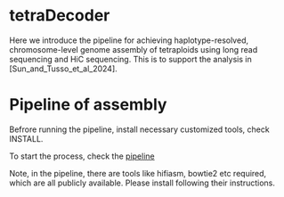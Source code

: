 tetraDecoder
=
Here we introduce the pipeline for achieving haplotype-resolved, chromosome-level genome assembly of tetraploids using long read sequencing and HiC sequencing. This is to support the analysis in [Sun_and_Tusso_et_al_2024].

Pipeline of assembly
=

Befrore running the pipeline, install necessary customized tools, check INSTALL.

To start the process, check the [pipeline](https://github.com/HeQSun/tetraDecoder/tree/main/pipeline)

Note, in the pipeline, there are tools like hifiasm, bowtie2 etc required, which are all publicly available. Please install following their instructions.
